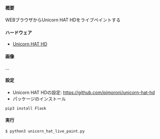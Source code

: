 #### 概要

WEBブラウザからUnicorn HAT HDをライブペイントする

#### ハードウェア

+ [Unicorn HAT HD](https://amzn.to/2LnRs4O)

#### 画像

...

#### 設定

+ Unicorn HAT HDの設定: https://github.com/pimoroni/unicorn-hat-hd
+ パッケージのインストール

```
pip3 install Flask
```

#### 実行

```
$ python3 unicorn_hat_live_paint.py
```
